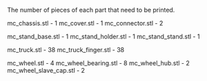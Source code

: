 The number of pieces of each part that need to be printed.

mc_chassis.stl - 1
mc_cover.stl - 1
mc_connector.stl - 2

mc_stand_base.stl - 1
mc_stand_holder.stl - 1
mc_stand_stand.stl - 1

mc_truck.stl - 38
mc_truck_finger.stl - 38

mc_wheel.stl - 4
mc_wheel_bearing.stl - 8
mc_wheel_hub.stl - 2
mc_wheel_slave_cap.stl - 2